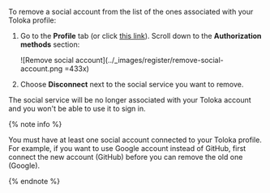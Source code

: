 To remove a social account from the list of the ones associated with your Toloka profile:

1. Go to the **Profile** tab (or click [this link](https://platform.toloka.ai/requester/profile)). Scroll down to the **Authorization methods** section:

    ![Remove social account](../_images/register/remove-social-account.png =433x)

1. Choose **Disconnect** next to the social service you want to remove.

The social service will be no longer associated with your Toloka account and you won't be able to use it to sign in.

{% note info %}

You must have at least one social account connected to your Toloka profile. For example, if you want to use Google account instead of GitHub, first connect the new account (GitHub) before you can remove the old one (Google).

{% endnote %}